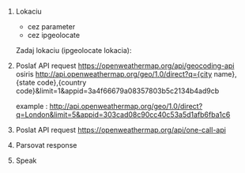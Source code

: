 1. Lokaciu
    - cez parameter
    - cez ipgeolocate

    Zadaj lokaciu (ipgeolocate lokacia):
2. Poslať API request https://openweathermap.org/api/geocoding-api
    osiris
    http://api.openweathermap.org/geo/1.0/direct?q={city name},{state code},{country code}&limit=1&appid=3a4f66679a08357803b5c2134b4ad9cb

    example : http://api.openweathermap.org/geo/1.0/direct?q=London&limit=5&appid=303cad08c90cc40c53a5d1afb6fba1c6


3. Poslat API request https://openweathermap.org/api/one-call-api
4. Parsovat response
5. Speak